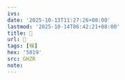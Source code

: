 ```yaml
---
ivs:
date: '2025-10-13T11:27:26+08:00'
lastmod: '2025-10-14T06:42:21+08:00'
title: 󰗩
url: 󰗩
tags: [候]
hex: '5019'
src: GHZR
note:
---
```

